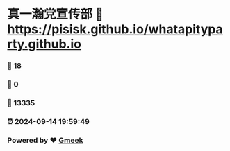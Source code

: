 # 真一瀚党宣传部 :link: https://pisisk.github.io/whatapityparty.github.io 
### :page_facing_up: [18](https://pisisk.github.io/whatapityparty.github.io/tag.html) 
### :speech_balloon: 0 
### :hibiscus: 13335 
### :alarm_clock: 2024-09-14 19:59:49 
### Powered by :heart: [Gmeek](https://github.com/Meekdai/Gmeek)
